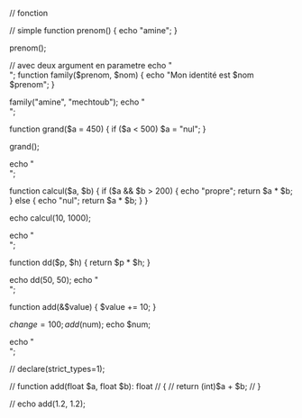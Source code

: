 // fonction

// simple
function prenom()
{
    echo "amine";
}

prenom();


// avec deux argument en parametre
echo "<br>";
function family($prenom, $nom)
{
    echo "Mon identité est $nom $prenom";
}


family("amine", "mechtoub");
echo "<br>";


function grand($a = 450)
{
    if ($a < 500) $a = "nul";
}


grand();


echo "<br>";


function calcul($a, $b)
{
    if ($a && $b > 200) {
        echo "propre";
        return $a * $b;
    } else {
        echo "nul";
        return  $a * $b;
    }
}


echo calcul(10, 1000);


echo "<br>";

function dd($p, $h)
{
    return $p * $h;
}

echo dd(50, 50);
echo "<br>";

function add(&$value)
{
    $value += 10;
}

$change = 100;
add($num);
echo $num;


echo "<br>";



// declare(strict_types=1);

// function add(float $a, float $b): float
// {
//     return (int)$a + $b;
// }


// echo add(1.2, 1.2);